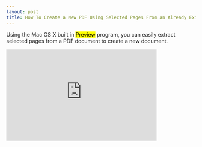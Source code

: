 ```yaml
---
layout: post
title: How To Create a New PDF Using Selected Pages From an Already Existing PDF (using a Mac)
---
```



Using the Mac OS X built in <mark>Preview</mark> program, you can easily extract
selected pages from a PDF document to create a new document.

<iframe src="http://www.screenr.com/embed/PhSs" width="400" height="244" frameborder="0">
</iframe>